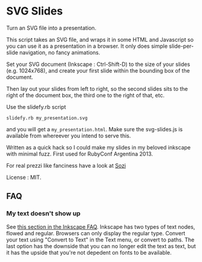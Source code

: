 # SVG Slides

Turn an SVG file into a presentation.

This script takes an SVG file, and wraps it in some HTML and Javascript so you can use it as a presentation in a browser. It only does simple slide-per-slide navigation, no fancy animations.

Set your SVG document (Inkscape : Ctrl-Shift-D) to the size of your slides (e.g. 1024x768), and create your first slide within the bounding box of the document.

Then lay out your slides from left to right, so the second slides sits to the right of the document box, the third one to the right of that, etc.

Use the slidefy.rb script

```
slidefy.rb my_presentation.svg
```

and you will get a `my_presentation.html`. Make sure the svg-slides.js is available from whereever you intend to serve this.

Written as a quick hack so I could make my slides in my beloved inkscape with minimal fuzz. First used for RubyConf Argentina 2013.

For real prezzi like fanciness have a look at [Sozi](http://sozi.baierouge.fr/)

License : MIT.

## FAQ

### My text doesn't show up

See [this section in the Inkscape FAQ](http://wiki.inkscape.org/wiki/index.php/FAQ#What_about_flowed_text.3F). Inkscape has two types of text nodes, flowed and regular. Browsers can only display the regular type. Convert your text using "Convert to Text" in the Text menu, or convert to paths. The last option has the downside that you can no longer edit the text as text, but it has the upside that you're not depedent on fonts to be available.
